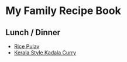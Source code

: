 # My Family Recipe Book

## Lunch / Dinner
 * [Rice Pulav](vegetarian-rice-pulav.md)
 * [Kerala Style Kadala Curry](channa-curry-kerala-style.md)
 
 
 
 
